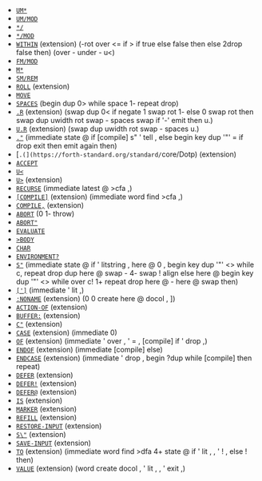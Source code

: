 - [`UM*`](https://forth-standard.org/standard/core/UMTimes)
- [`UM/MOD`](https://forth-standard.org/standard/core/UMDivMOD)
- [`*/`](https://forth-standard.org/standard/core/TimesDiv)
- [`*/MOD`](https://forth-standard.org/standard/core/TimesDivMOD)
- [`WITHIN`](https://forth-standard.org/standard/core/WITHIN) (extension) (-rot over <= if > if true else false then else 2drop false then) (over - under - u<)
- [`FM/MOD`](https://forth-standard.org/standard/core/FMDivMOD)
- [`M*`](https://forth-standard.org/standard/core/MTimes)
- [`SM/REM`](https://forth-standard.org/standard/core/SMDivREM)
- [`ROLL`](https://forth-standard.org/standard/core/ROLL) (extension)
- [`MOVE`](https://forth-standard.org/standard/core/MOVE)
- [`SPACES`](https://forth-standard.org/standard/core/SPACES) (begin dup 0> while space 1- repeat drop)
- [`.R`](https://forth-standard.org/standard/core/DotR) (extension) (swap dup 0< if negate 1 swap rot 1- else 0 swap rot then swap dup uwidth rot swap - spaces swap if '-' emit then u.)
- [`U.R`](https://forth-standard.org/standard/core/UDotR) (extension) (swap dup uwidth rot swap - spaces u.)
- [`."`](https://forth-standard.org/standard/core/Dotq) (immediate state @ if [compile] s" ' tell , else begin key dup '"' = if drop exit then emit again then)
- [`.(](https://forth-standard.org/standard/`core/Dotp) (extension)
- [`ACCEPT`](https://forth-standard.org/standard/core/ACCEPT)
- [`U<`](https://forth-standard.org/standard/core/Uless)
- [`U>`](https://forth-standard.org/standard/core/Umore) (extension)
- [`RECURSE`](https://forth-standard.org/standard/core/RECURSE) (immediate latest @ >cfa ,)
- [`[COMPILE]`](https://forth-standard.org/standard/core/BracketCOMPILE) (extension) (immediate word find >cfa ,)
- [`COMPILE,`](https://forth-standard.org/standard/core/COMPILEComma) (extension)
- [`ABORT`](https://forth-standard.org/standard/core/ABORT) (0 1- throw)
- [`ABORT"`](https://forth-standard.org/standard/core/ABORTq)
- [`EVALUATE`](https://forth-standard.org/standard/core/EVALUATE)
- [`>BODY`](https://forth-standard.org/standard/core/toBODY)
- [`CHAR`](https://forth-standard.org/standard/core/CHAR)
- [`ENVIRONMENT?`](https://forth-standard.org/standard/core/ENVIRONMENTq)
- [`S"`](https://forth-standard.org/standard/core/Sq) (immediate state @ if ' litstring , here @ 0 , begin key dup '"' <> while c, repeat drop dup here @ swap - 4- swap ! align else here @ begin key dup '"' <> while over c! 1+ repeat drop here @ - here @ swap then)
- [`[']`](https://forth-standard.org/standard/core/BracketTick) (immediate ' lit ,)
- [`:NONAME`](https://forth-standard.org/standard/core/ColonNONAME) (extension) (0 0 create here @ docol , ])
- [`ACTION-OF`](https://forth-standard.org/standard/core/ACTION-OF) (extension)
- [`BUFFER:`](https://forth-standard.org/standard/core/BUFFERColon) (extension)
- [`C"`](https://forth-standard.org/standard/core/Cq) (extension)
- [`CASE`](https://forth-standard.org/standard/core/CASE) (extension) (immediate 0)
- [`OF`](https://forth-standard.org/standard/core/OF) (extension) (immediate ' over , ' = , [compile] if ' drop ,)
- [`ENDOF`](https://forth-standard.org/standard/core/ENDOF) (extension) (immediate [compile] else)
- [`ENDCASE`](https://forth-standard.org/standard/core/ENDCASE) (extension) (immediate ' drop , begin ?dup while [compile] then repeat)
- [`DEFER`](https://forth-standard.org/standard/core/DEFER) (extension)
- [`DEFER!`](https://forth-standard.org/standard/core/DEFERStore) (extension)
- [`DEFER@`](https://forth-standard.org/standard/core/DEFERFetch) (extension)
- [`IS`](https://forth-standard.org/standard/core/IS) (extension)
- [`MARKER`](https://forth-standard.org/standard/core/MARKER) (extension)
- [`REFILL`](https://forth-standard.org/standard/core/REFILL) (extension)
- [`RESTORE-INPUT`](https://forth-standard.org/standard/core/RESTORE-INPUT) (extension)
- [`S\"`](https://forth-standard.org/standard/core/Seq) (extension)
- [`SAVE-INPUT`](https://forth-standard.org/standard/core/SAVE-INPUT) (extension)
- [`TO`](https://forth-standard.org/standard/core/TO) (extension) (immediate word find >dfa 4+ state @ if ' lit , , ' ! , else ! then)
- [`VALUE`](https://forth-standard.org/standard/core/VALUE) (extension) (word create docol , ' lit , , ' exit ,)
